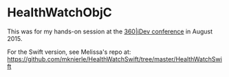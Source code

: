 # HealthWatchObjC
This was for my hands-on session at the <a href="http://360idev.com">360|iDev conference</a> in August 2015.

For the Swift version, see Melissa's repo at: https://github.com/mknierle/HealthWatchSwift/tree/master/HealthWatchSwift
